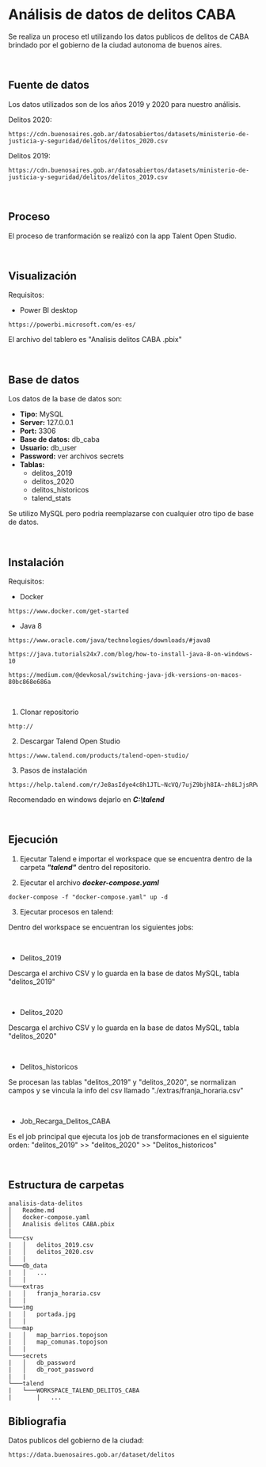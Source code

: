# Análisis de datos de delitos CABA

Se realiza un proceso etl utilizando los datos publicos de delitos de CABA brindado por el gobierno de la ciudad autonoma de buenos aires.

&nbsp;

## Fuente de datos

Los datos utilizados son de los años 2019 y 2020 para nuestro análisis.

Delitos 2020:
```url
https://cdn.buenosaires.gob.ar/datosabiertos/datasets/ministerio-de-justicia-y-seguridad/delitos/delitos_2020.csv
```

Delitos 2019:
```url
https://cdn.buenosaires.gob.ar/datosabiertos/datasets/ministerio-de-justicia-y-seguridad/delitos/delitos_2019.csv
```

&nbsp;

## Proceso

El proceso de tranformación se realizó con la app Talent Open Studio.  

&nbsp;

## Visualización

Requisitos:

* Power BI desktop
```url
https://powerbi.microsoft.com/es-es/
```

El archivo del tablero es "Analisis delitos CABA .pbix"


&nbsp;

## Base de datos

Los datos de la base de datos son:  
- **Tipo:** MySQL  
- **Server:** 127.0.0.1  
- **Port:** 3306  
- **Base de datos:** db_caba  
- **Usuario:** db_user  
- **Password:** ver archivos secrets  
- **Tablas:**
  * delitos_2019
  * delitos_2020
  * delitos_historicos
  * talend_stats

Se utilizo MySQL pero podria reemplazarse con cualquier otro tipo de base de datos.

&nbsp;

## Instalación

Requisitos:

* Docker

```url
https://www.docker.com/get-started
```

* Java 8

```url
https://www.oracle.com/java/technologies/downloads/#java8
```

```url
https://java.tutorials24x7.com/blog/how-to-install-java-8-on-windows-10
```

```url
https://medium.com/@devkosal/switching-java-jdk-versions-on-macos-80bc868e686a
```

&nbsp;

1. Clonar repositorio

```url
http://
```

2. Descargar Talend Open Studio

```
https://www.talend.com/products/talend-open-studio/
```

3. Pasos de instalación
```
https://help.talend.com/r/Je8asIdye4c8h1JTL~NcVQ/7ujZ9bjh8IA~zh8LJjsRPw
```

Recomendado en windows dejarlo en ***C:\talend***

&nbsp;

## Ejecución

1. Ejecutar Talend e importar el workspace que se encuentra dentro de la carpeta ***"talend"*** dentro del repositorio.

2. Ejecutar el archivo ***docker-compose.yaml***

```terminal
docker-compose -f "docker-compose.yaml" up -d
```

3. Ejecutar procesos en talend:

Dentro del workspace se encuentran los siguientes jobs:

&nbsp;

* Delitos_2019
  
Descarga el archivo CSV y lo guarda en la base de datos MySQL, tabla "delitos_2019"

&nbsp;
* Delitos_2020
 
Descarga el archivo CSV y lo guarda en la base de datos MySQL, tabla "delitos_2020"

&nbsp;
* Delitos_historicos

Se procesan las tablas "delitos_2019" y "delitos_2020", se normalizan campos y se vincula la info del csv llamado "./extras/franja_horaria.csv"

&nbsp;
* Job_Recarga_Delitos_CABA

Es el job principal que ejecuta los job de transformaciones en el siguiente orden: "delitos_2019" >> "delitos_2020" >> "Delitos_historicos"

&nbsp;

## Estructura de carpetas

```
analisis-data-delitos
│   Readme.md
│   docker-compose.yaml    
│   Analisis delitos CABA.pbix
|
└───csv
|   │   delitos_2019.csv
|   │   delitos_2020.csv
|   | 
└───db_data
|   │   ...
|   |
└───extras
|   │   franja_horaria.csv
|   |
└───img
|   │   portada.jpg
|   |
└───map
|   │   map_barrios.topojson
|   │   map_comunas.topojson
|   |
└───secrets
|   │   db_password
|   │   db_root_password
|   |
└───talend
|   └───WORKSPACE_TALEND_DELITOS_CABA
|       |   ...
```



## Bibliografia

Datos publicos del gobierno de la ciudad:
```url
https://data.buenosaires.gob.ar/dataset/delitos
```